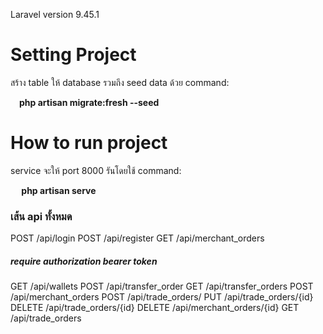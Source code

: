 Laravel version 9.45.1

<h1>Setting Project</h1>

 สร้าง table ให้ database รวมถึง seed data ด้วย command:
 
 <b>&emsp;php artisan migrate:fresh --seed</b>
 
<h1>How to run project</h1>
 
 service จะให้ port 8000 รันโดยใช้ command:

  <b>&emsp; php artisan serve</b>
  
  
  <h3>เส้น api ทั้งหมด </h3>
  
  POST /api/login
  POST /api/register
  GET /api/merchant_orders
  
  <h5>require authorization bearer token</h5>
  
  GET /api/wallets
  POST /api/transfer_order
  GET /api/transfer_orders
  POST /api/merchant_orders
  POST /api/trade_orders/
  PUT /api/trade_orders/{id}
  DELETE /api/trade_orders/{id}
  DELETE /api/merchant_orders/{id}
  GET /api/trade_orders
  
